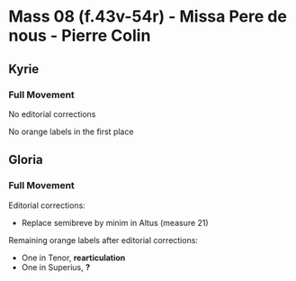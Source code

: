# Mass 08 (f.43v-54r) - Missa Pere de nous - Pierre Colin



## Kyrie
### Full Movement

No editorial corrections

No orange labels in the first place


## Gloria
### Full Movement

Editorial corrections:
- Replace semibreve by minim in Altus (measure 21)

Remaining orange labels after editorial corrections:
- One in Tenor, **rearticulation**
- One in Superius, **?**
